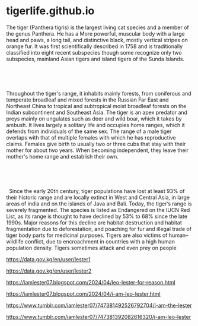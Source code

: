 # tigerlife.github.io

<p>The tiger (Panthera tigris) is the largest living cat species and a member of the genus Panthera. He  has a More powerful, muscular body with a large head and paws, a long tail, and distinctive black, mostly vertical stripes on orange fur. It was first scientifically described in 1758 and is traditionally classified into eight recent subspecies though some recognize only two subspecies, mainland Asian tigers and island tigers of the Sunda Islands.&nbsp;</p>
<p>&nbsp;</p>
<p>&nbsp;</p>
<p>Throughout the tiger's range, it inhabits mainly forests, from coniferous and temperate broadleaf and mixed forests in the Russian Far East and Northeast China to tropical and subtropical moist broadleaf forests on the Indian subcontinent and Southeast Asia. The tiger is an apex predator and preys mainly on ungulates such as deer and wild boar, which it takes by ambush. It lives largely a solitary life and occupies home ranges, which it defends from individuals of the same sex. The range of a male tiger overlaps with that of multiple females with which he has reproductive claims. Females give birth to usually two or three cubs that stay with their mother for about two years. When becoming independent, they leave their mother's home range and establish their own.</p>
<p>&nbsp;</p>
<p>&nbsp;</p>
<p>&nbsp; Since the early 20th century, tiger populations have lost at least 93% of their historic range and are locally extinct in West and Central Asia, in large areas of india and on the islands of Java and Bali. Today, the tiger&rsquo;s range is severely fragmented. The species is listed as Endangered on the IUCN Red List, as its range is thought to have declined by 53% to 68% since the late 1990s. Major reasons for this decline are habitat destruction and habitat fragmentation due to deforestation, and poaching for fur and illegal trade of tiger body parts for medicinal purposes. Tigers are also victims of human&ndash;wildlife conflict, due to encroachment in countries with a high human population density. Tigers sometimes attack and even prey on people</p>


<p><a href="https://data.gov.kg/en/user/lester1">https://data.gov.kg/en/user/lester1</a></p>
<p><a href="https://data.gov.kg/en/user/lester2">https://data.gov.kg/en/user/lester2</a></p>
<p><a href="https://iamlester07.blogspot.com/2024/04/leo-lester-for-reason.html">https://iamlester07.blogspot.com/2024/04/leo-lester-for-reason.html</a></p>
<p><a href="https://iamlester07.blogspot.com/2024/04/i-am-leo-lester.html">https://iamlester07.blogspot.com/2024/04/i-am-leo-lester.html</a></p>
<p><a href="https://www.tumblr.com/iamlester07/747381492526792704/i-am-the-lester?source=share">https://www.tumblr.com/iamlester07/747381492526792704/i-am-the-lester</a></p>
<p><a href="https://www.tumblr.com/iamlester07/747381392082616320/i-am-leo-lester?source=share">https://www.tumblr.com/iamlester07/747381392082616320/i-am-leo-lester</a></p>
